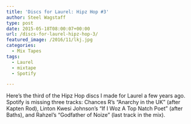 ```yaml
---
title: 'Discs for Laurel: Hipz Hop #3'
author: Steel Wagstaff
type: post
date: 2015-05-18T08:00:07+00:00
url: /discs-for-laurel-hipz-hop-3/
featured_image: /2016/11/lkj.jpg
categories:
  - Mix Tapes
tags:
  - Laurel
  - mixtape
  - Spotify

---
```

Here&#8217;s the third of the Hipz Hop discs I made for Laurel a few years ago. Spotify is missing three tracks: Chances R&#8217;s &#8220;Anarchy in the UK&#8221; (after Kapten Rod), Linton Kwesi Johnson&#8217;s &#8220;If I Woz A Top Natch Poet&#8221; (after Baths), and Rahzel&#8217;s &#8220;Godfather of Noize&#8221; (last track in the mix).